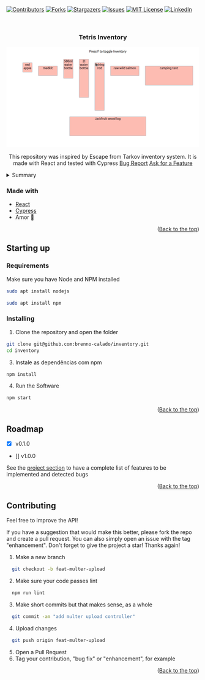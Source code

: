 <div id="top"></div>

[![Contributors][contributors-shield]][contributors-url]
[![Forks][forks-shield]][forks-url]
[![Stargazers][stars-shield]][stars-url]
[![Issues][issues-shield]][issues-url]
[![MIT License][license-shield]][license-url]
[![LinkedIn][linkedin-shield]][linkedin-url]

<br />
<div align="center">

<h3 align="center">Tetris Inventory</h3>

![Inventory demonstration](/public/demo.gif)

  <p align="center">
    This repository was inspired by Escape from Tarkov inventory system. It is made with React and tested with Cypress
    <a href="https://github.com/brenno-calado/inventory/issues">Bug Report</a>
    <a href="https://github.com/brenno-calado/inventory/issues">Ask for a Feature</a>
  </p>
</div>

<details>
  <summary>Summary</summary>
  <ol>
    <li>
      <ul>
        <li><a href="#made-with">Made with</a></li>
      </ul>
    </li>
    <li>
      <a href="#starting up">Starting up</a>
      <ul>
        <li><a href="#requirements">Requirements</a></li>
        <li><a href="#installing">Installing</a></li>
      </ul>
    </li>
    <li><a href="#roadmap">Roadmap</a></li>
    <li><a href="#Contributing">Contributing</a></li>
  </ol>
</details>

### Made with

- [React](https://pt-br.reactjs.org/)
- [Cypress](https://www.cypress.io/)
- Amor :purple_heart:

<p align="right">(<a href="#top">Back to the top</a>)</p>

<!-- Starting up -->

## Starting up

### Requirements

Make sure you have Node and NPM installed

```sh
sudo apt install nodejs
```

```sh
sudo apt install npm
```

### Installing

1. Clone the repository and open the folder

```sh
git clone git@github.com:brenno-calado/inventory.git
cd inventory
```

3. Instale as dependências com npm

```sh
npm install
```

4. Run the Software

```sh
npm start
```

<p align="right">(<a href="#top">Back to the top</a>)</p>

<!-- ROADMAP -->

## Roadmap

- [x] v0.1.0
- [] v1.0.0

See the [project section](https://github.com/brenno-calado/inventory/projects) to have a complete list of features to be implemented and detected bugs

<p align="right">(<a href="#top">Back to the top</a>)</p>

<!-- Contributing -->

## Contributing

Feel free to improve the API!

If you have a suggestion that would make this better, please fork the repo and create a pull request. You can also simply open an issue with the tag "enhancement".
Don't forget to give the project a star! Thanks again!

1. Make a new branch

```sh
  git checkout -b feat-multer-upload
```

2. Make sure your code passes lint

```sh
  npm run lint
```

3. Make short commits but that makes sense, as a whole

```sh
  git commit -am "add multer upload controller"
```

4. Upload changes

```sh
  git push origin feat-multer-upload
```

5. Open a Pull Request
6. Tag your contribution, "bug fix" or "enhancement", for example

<p align="right">(<a href="#top">Back to the top</a>)</p>

<!-- MARKDOWN LINKS & IMAGES -->

[contributors-shield]: https://img.shields.io/github/contributors/brenno-calado/inventory.svg?style=for-the-badge
[contributors-url]: https://github.com/brenno-calado/inventory/graphs/contributors
[forks-shield]: https://img.shields.io/github/forks/brenno-calado/inventory.svg?style=for-the-badge
[forks-url]: https://github.com/brenno-calado/inventory/network/members
[stars-shield]: https://img.shields.io/github/stars/brenno-calado/inventory.svg?style=for-the-badge
[stars-url]: https://github.com/brenno-calado/inventory/stargazers
[issues-shield]: https://img.shields.io/github/issues/brenno-calado/inventory.svg?style=for-the-badge
[issues-url]: https://github.com/brenno-calado/inventory/issues
[license-shield]: https://img.shields.io/github/license/brenno-calado/inventory.svg?style=for-the-badge
[license-url]: https://github.com/brenno-calado/inventory/blob/main/LICENSE.txt
[linkedin-shield]: https://img.shields.io/badge/-LinkedIn-black.svg?style=for-the-badge&logo=linkedin&colorB=555
[linkedin-url]: https://linkedin.com/in/brenno-calado-vieira-de-melo-nascimento
[product-screenshot]: images/screenshot.png
